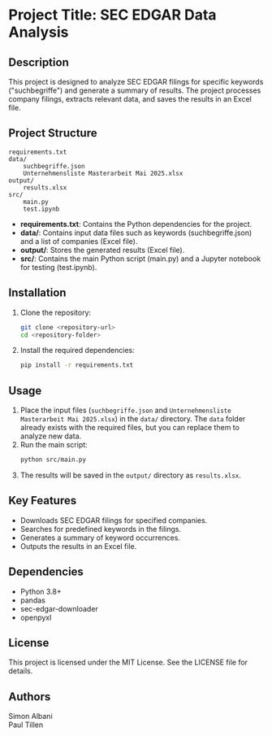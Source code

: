 # Project Title: SEC EDGAR Data Analysis

## Description
This project is designed to analyze SEC EDGAR filings for specific keywords ("suchbegriffe") and generate a summary of results. The project processes company filings, extracts relevant data, and saves the results in an Excel file.

## Project Structure
```
requirements.txt
data/
    suchbegriffe.json
    Unternehmensliste Masterarbeit Mai 2025.xlsx
output/
    results.xlsx
src/
    main.py
    test.ipynb
```

- **requirements.txt**: Contains the Python dependencies for the project.
- **data/**: Contains input data files such as keywords (suchbegriffe.json) and a list of companies (Excel file).
- **output/**: Stores the generated results (Excel file).
- **src/**: Contains the main Python script (main.py) and a Jupyter notebook for testing (test.ipynb).

## Installation
1. Clone the repository:
   ```bash
   git clone <repository-url>
   cd <repository-folder>
   ```
2. Install the required dependencies:
   ```bash
   pip install -r requirements.txt
   ```

## Usage
1. Place the input files (`suchbegriffe.json` and `Unternehmensliste Masterarbeit Mai 2025.xlsx`) in the `data/` directory. The `data` folder already exists with the required files, but you can replace them to analyze new data.
2. Run the main script:
   ```bash
   python src/main.py
   ```
3. The results will be saved in the `output/` directory as `results.xlsx`.

## Key Features
- Downloads SEC EDGAR filings for specified companies.
- Searches for predefined keywords in the filings.
- Generates a summary of keyword occurrences.
- Outputs the results in an Excel file.

## Dependencies
- Python 3.8+
- pandas
- sec-edgar-downloader
- openpyxl

## License
This project is licensed under the MIT License. See the LICENSE file for details.

## Authors
Simon Albani \
Paul Tillen